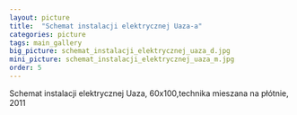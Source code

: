 ```yaml
---
layout: picture
title:  "Schemat instalacji elektrycznej Uaza-a"
categories: picture
tags: main_gallery
big_picture: schemat_instalacji_elektrycznej_uaza_d.jpg
mini_picture: schemat_instalacji_elektrycznej_uaza_m.jpg
order: 5
---
```

Schemat instalacji elektrycznej Uaza, 60x100,technika mieszana na płótnie, 2011
